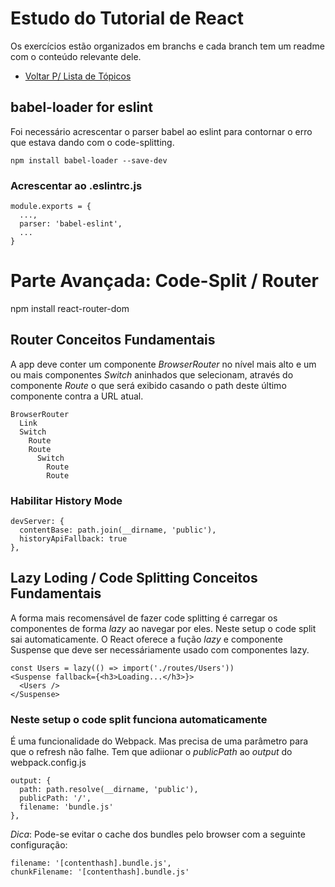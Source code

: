 # Estudo do Tutorial de React

Os exercícios estão organizados em branchs e cada branch tem um readme com o conteúdo relevante dele.

* [Voltar P/ Lista de Tópicos](../../tree/master)

## babel-loader for eslint

Foi necessário acrescentar o parser babel ao eslint para contornar o erro que estava dando com o code-splitting.

    npm install babel-loader --save-dev


### Acrescentar ao .eslintrc.js

    module.exports = {
      ...,
      parser: 'babel-eslint',
      ...
    }

# Parte Avançada: Code-Split / Router

   npm install react-router-dom

## Router Conceitos Fundamentais

A app deve conter um componente _BrowserRouter_ no nível mais alto e um ou mais componentes _Switch_ aninhados que selecionam, através do componente _Route_ o que será exibido casando o path deste último componente contra a URL atual.

    BrowserRouter
      Link
      Switch
        Route
        Route
          Switch
            Route
            Route

### Habilitar History Mode

    devServer: {
      contentBase: path.join(__dirname, 'public'),
      historyApiFallback: true
    }, 

## Lazy Loding / Code Splitting Conceitos Fundamentais

A forma mais recomensável de fazer code splitting é carregar os componentes de forma _lazy_ ao navegar por eles. Neste setup o code split sai automaticamente. O React oferece a fução _lazy_ e componente Suspense que deve ser necessáriamente usado com componentes lazy.

    const Users = lazy(() => import('./routes/Users')) 
    <Suspense fallback={<h3>Loading...</h3>}>
      <Users />
    </Suspense>

### Neste setup o code split funciona automaticamente

É uma funcionalidade do Webpack. Mas precisa de uma parâmetro para que o refresh não falhe. Tem que adiionar o _publicPath_ ao _output_ do webpack.config.js

    output: {
      path: path.resolve(__dirname, 'public'),
      publicPath: '/',
      filename: 'bundle.js'
    },

*Dica*: Pode-se evitar o cache dos bundles pelo browser com a seguinte configuração:
       
    filename: '[contenthash].bundle.js',
    chunkFilename: '[contenthash].bundle.js'